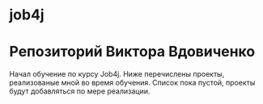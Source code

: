 # job4j
# Репозиторий Виктора Вдовиченко
Начал обучение по курсу Job4j.
Ниже перечислены проекты, реализованые мной во время обучения. Список пока пустой, проекты будут добавляться по мере реализации.
